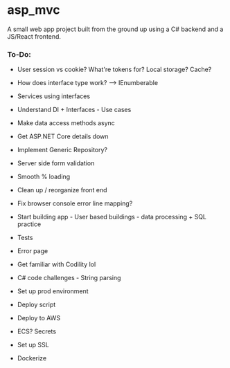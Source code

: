 # asp_mvc

A small web app project built from the ground up using a C# backend and a JS/React frontend.

### **To-Do**:

* User session vs cookie? What're tokens for? Local storage? Cache?
* How does interface type work? --> IEnumberable<User>
* Services using interfaces
* Understand DI + Interfaces - Use cases

* Make data access methods async
* Get ASP.NET Core details down
* Implement Generic Repository?

* Server side form validation
* Smooth % loading
* Clean up / reorganize front end
* Fix browser console error line mapping?
* Start building app - User based buildings - data processing + SQL practice
* Tests
* Error page

* Get familiar with Codility lol
* C# code challenges - String parsing

* Set up prod environment
* Deploy script
* Deploy to AWS
* ECS? Secrets
* Set up SSL
* Dockerize
